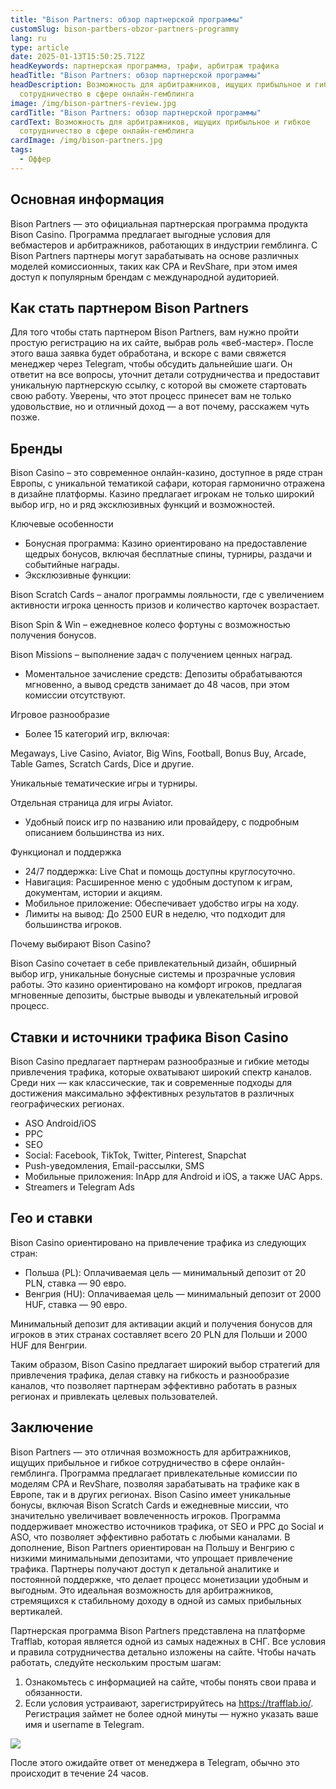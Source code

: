 ```yaml
---
title: "Bison Partners: обзор партнерской программы"
customSlug: bison-partbers-obzor-partners-programmy
lang: ru
type: article
date: 2025-01-13T15:50:25.712Z
headKeywords: партнерская программа, трафи, арбитраж трафика
headTitle: "Bison Partners: обзор партнерской программы"
headDescription: Возможность для арбитражников, ищущих прибыльное и гибкое
  сотрудничество в сфере онлайн-гемблинга
image: /img/bison-partners-review.jpg
cardTitle: "Bison Partners: обзор партнерской программы"
cardText: Возможность для арбитражников, ищущих прибыльное и гибкое
  сотрудничество в сфере онлайн-гемблинга
cardImage: /img/bison-partners.jpg
tags:
  - Оффер
---
```

## Основная информация 

Bison Partners — это официальная партнерская программа продукта Bison Casino. Программа предлагает выгодные условия для вебмастеров и арбитражников, работающих в индустрии гемблинга. С Bison Partners партнеры могут зарабатывать на основе различных моделей комиссионных, таких как CPA и RevShare, при этом имея доступ к популярным брендам с международной аудиторией.

## Как стать партнером Bison Partners

Для того чтобы стать партнером Bison Partners, вам нужно пройти простую регистрацию на их сайте, выбрав роль «веб-мастер». После этого ваша заявка будет обработана, и вскоре с вами свяжется менеджер через Telegram, чтобы обсудить дальнейшие шаги. Он ответит на все вопросы, уточнит детали сотрудничества и предоставит уникальную партнерскую ссылку, с которой вы сможете стартовать свою работу. Уверены, что этот процесс принесет вам не только удовольствие, но и отличный доход — а вот почему, расскажем чуть позже.

## Бренды

Bison Casino – это современное онлайн-казино, доступное в ряде стран Европы, с уникальной тематикой сафари, которая гармонично отражена в дизайне платформы. Казино предлагает игрокам не только широкий выбор игр, но и ряд эксклюзивных функций и возможностей.

Ключевые особенности

* Бонусная программа: Казино ориентировано на предоставление щедрых бонусов, включая бесплатные спины, турниры, раздачи и событийные награды.
* Эксклюзивные функции:

Bison Scratch Cards – аналог программы лояльности, где с увеличением активности игрока ценность призов и количество карточек возрастает.

Bison Spin & Win – ежедневное колесо фортуны с возможностью получения бонусов.

Bison Missions – выполнение задач с получением ценных наград.

* Моментальное зачисление средств: Депозиты обрабатываются мгновенно, а вывод средств занимает до 48 часов, при этом комиссии отсутствуют.

Игровое разнообразие

* Более 15 категорий игр, включая:

Megaways, Live Casino, Aviator, Big Wins, Football, Bonus Buy, Arcade, Table Games, Scratch Cards, Dice и другие.

Уникальные тематические игры и турниры.

Отдельная страница для игры Aviator.

* Удобный поиск игр по названию или провайдеру, с подробным описанием большинства из них.

Функционал и поддержка

* 24/7 поддержка: Live Chat и помощь доступны круглосуточно.
* Навигация: Расширенное меню с удобным доступом к играм, документам, истории и акциям.
* Мобильное приложение: Обеспечивает удобство игры на ходу.
* Лимиты на вывод: До 2500 EUR в неделю, что подходит для большинства игроков.

Почему выбирают Bison Casino?

Bison Casino сочетает в себе привлекательный дизайн, обширный выбор игр, уникальные бонусные системы и прозрачные условия работы. Это казино ориентировано на комфорт игроков, предлагая мгновенные депозиты, быстрые выводы и увлекательный игровой процесс.

## Ставки и источники трафика Bison Casino

Bison Casino предлагает партнерам разнообразные и гибкие методы привлечения трафика, которые охватывают широкий спектр каналов. Среди них — как классические, так и современные подходы для достижения максимально эффективных результатов в различных географических регионах.

* ASO Android/iOS 
* PPC
* SEO
* Social: Facebook, TikTok, Twitter, Pinterest, Snapchat
* Push-уведомления, Email-рассылки, SMS
* Мобильные приложения: InApp для Android и iOS, а также UAC Apps.
* Streamers и Telegram Ads

## Гео и ставки

Bison Casino ориентировано на привлечение трафика из следующих стран:

* Польша (PL): Оплачиваемая цель — минимальный депозит от 20 PLN, ставка — 90 евро.
* Венгрия (HU): Оплачиваемая цель — минимальный депозит от 2000 HUF, ставка — 90 евро.

Минимальный депозит для активации акций и получения бонусов для игроков в этих странах составляет всего 20 PLN для Польши и 2000 HUF для Венгрии.

Таким образом, Bison Casino предлагает широкий выбор стратегий для привлечения трафика, делая ставку на гибкость и разнообразие каналов, что позволяет партнерам эффективно работать в разных регионах и привлекать целевых пользователей.

## Заключение 

Bison Partners — это отличная возможность для арбитражников, ищущих прибыльное и гибкое сотрудничество в сфере онлайн-гемблинга. Программа предлагает привлекательные комиссии по моделям CPA и RevShare, позволяя зарабатывать на трафике как в Европе, так и в других регионах. Bison Casino имеет уникальные бонусы, включая Bison Scratch Cards и ежедневные миссии, что значительно увеличивает вовлеченность игроков. Программа поддерживает множество источников трафика, от SEO и PPC до Social и ASO, что позволяет эффективно работать с любыми каналами. В дополнение, Bison Partners ориентирован на Польшу и Венгрию с низкими минимальными депозитами, что упрощает привлечение трафика. Партнеры получают доступ к детальной аналитике и постоянной поддержке, что делает процесс монетизации удобным и выгодным. Это идеальная возможность для арбитражников, стремящихся к стабильному доходу в одной из самых прибыльных вертикалей.



Партнерская программа Bison Partners представлена на платформе Trafflab, которая является одной из самых надежных в СНГ. Все условия и правила сотрудничества детально изложены на сайте. Чтобы начать работать, следуйте нескольким простым шагам:

1. Ознакомьтесь с информацией на сайте, чтобы понять свои права и обязанности.
2. Если условия устраивают, зарегистрируйтесь на <https://trafflab.io/>. Регистрация займет не более одной минуты — нужно указать ваше имя и username в Telegram.

![](https://lh7-rt.googleusercontent.com/docsz/AD_4nXdqj3yEUZo55p3-Ws2o3VM_lTzJV0kuIaOwf4v3H71r78f-v27CZGI3-QOwnvTwSlCv9ZY6C3VF1vn4GqB8qPvc5Ub6OTWFB2G14qEufjnIMdRQRHWILxxVXtxuewq9wqlxA9HO?key=gj9err61L45PzJRwf5IHAdGc)

После этого ожидайте ответ от менеджера в Telegram, обычно это происходит в течение 24 часов.